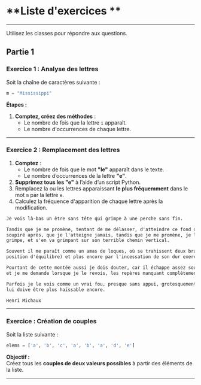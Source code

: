 # **Liste d'exercices **

---

Utilisez les classes pour répondre aux questions.

## **Partie 1**

### **Exercice 1 : Analyse des lettres**  
Soit la chaîne de caractères suivante :  

```python
m = "Mississippi"
```

**Étapes :**  
1. **Comptez, créez des méthodes** :  
   - Le nombre de fois que la lettre `i` apparaît.  
   - Le nombre d'occurrences de chaque lettre.  

---

### **Exercice 2 : Remplacement des lettres**  
1. **Comptez** :  
   - Le nombre de fois que le mot **"le"** apparaît dans le texte.  
   - Le nombre d’occurrences de la lettre **"e"**.  
2. **Supprimez tous les "e"** à l’aide d’un script Python.
3. Remplacez la ou les lettres apparaissant **le plus fréquemment** dans le mot `m` par la lettre `e`.  
4. Calculez la fréquence d'apparition de chaque lettre après la modification.

```txt
Je vois là-bas un être sans tête qui grimpe à une perche sans fin.

Tandis que je me promène, tentant de me délasser, d'atteindre ce fond de délassement qu'il est si difficile d'atteindre, qu'il est improbable, quoique ayant tellement
soupiré après, que je l'atteigne jamais, tandis que je me promène, je le sais là, je le sens, qui infatigablement (oh non il est terriblement fatigué), qui incessamment
grimpe, et s'en va grimpant sur son terrible chemin vertical.

Souvent il me paraît comme un amas de loques, où se trahissent deux bras, une sorte de jambe, et ce monstre qui devrait tomber de par sa position même (car elle n'a rien d'une
position d'équilibre) et plus encore par l'incessation de son dur exercice, grimpe toujours.

Pourtant de cette montée aussi je dois douter, car il échappe assez souvent à mon attention, à cause des soucis de toutes sortes que la vie a toujours su me présenter
et je me demande lorsque je le revois, les repères manquant complètement, s'il est plus haut ou, si loin d'avoir accompli des progrès, il ne serait pas plus bas.

Parfois je le vois comme un vrai fou, presque sans appui, grotesquement écarté le plus possible de cette perche qu'il hait peut-être et il y aurait de quoi, encore que l'espace
lui doive être plus haïssable encore.

Henri Michaux
```

---

### **Exercice : Création de couples**  
Soit la liste suivante :  

```python
elems = ['a', 'b', 'c', 'a', 'b', 'a', 'd', 'e']
```

**Objectif :**  
Créez tous les **couples de deux valeurs possibles** à partir des éléments de la liste.

---

